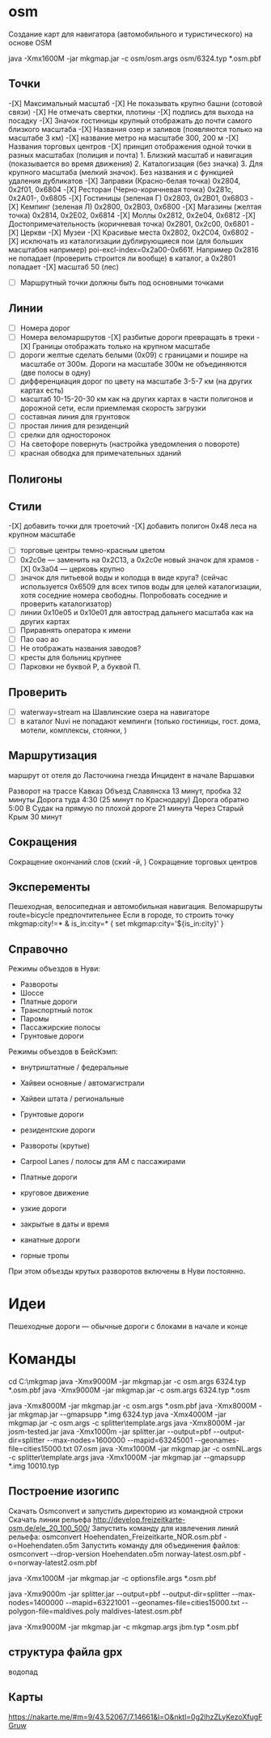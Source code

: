 # osm
Создание карт для навигатора (автомобильного и туристического) на основе OSM


java -Xmx1600M -jar mkgmap.jar -c osm/osm.args osm/6324.typ *.osm.pbf

## Точки
-[Х] Максимальный масштаб
-[Х] Не показывать крупно башни (сотовой связи)
-[Х] Не отмечать свертки, плотины
-[Х] подпись для выхода на посадку
-[Х] Значок гостиницы крупный отображать до почти самого близкого масштаба
-[Х] Названия озер и заливов (появляются только на масштабе 3 км)
-[Х] название метро на масштабе 300, 200 м
-[Х] Названия торговых центров
-[Х] принцип отображения одной точки в разных масштабах (полиция и почта)
	1. Близкий масштаб и навигация (показывается во время движения)
	2. Каталогизация (без значка)
	3. Для крупного масштаба (мелкий значок). Без названия и с функцией удаления дубликатов
-[Х] Заправки (Красно-белая точка) 0x2804, 0x2f01, 0x6804
-[Х] Ресторан (Черно-коричневая точка) 0x281c, 0x2A01-, 0x6805
-[Х] Гостиницы (зеленая Г) 0x2803, 0x2B01, 0x6803
-[Х] Кемпинг (зеленая Л) 0x2800, 0x2B03, 0x6800
-[Х] Магазины (желтая точка) 0x2814, 0x2E02, 0x6814
-[Х] Моллы 0x2812, 0x2e04, 0x6812
-[Х] Достопримечательность (коричневая точка) 0x2801, 0x2c00, 0x6801
-[Х] Церкви
-[Х] Музеи
-[Х] Красивые места 0x2802, 0x2C04, 0x6802
-[Х] исключать из каталогизации дублирующиеся пои (для больших масштабов например) poi-excl-index=0x2a00-0x661f. Например 0x2816 не попадает (проверить строится ли вообще) в каталог, а 0x2801 попадает
-[Х] масштаб 50 (лес)
-[ ] Маршрутный точки должны быть под основными точками  

## Линии
-[ ] Номера дорог
-[ ] Номера веломаршрутов
-[Х] разбитые дороги превращать в треки
-[Х] Границы отображать только на крупном масштабе
-[ ] дороги желтые сделать белыми (0x09) с границами и пошире на масштабе от 300м. Дороги на масштабе 300м не объединяются (две полосы в одну)
-[ ] дифференциация дорог по цвету на масштабе 3-5-7 км (на других картах есть)
-[ ] масштаб 10-15-20-30 км как на других картах в части полигонов и дорожной сети, если приемлемая скорость загрузки
-[ ] составная линия для грунтовок
-[ ] простая линия для резиденций
-[ ] срелки для односторонок
-[ ] На светофоре повернуть (настройка уведомления о повороте)
-[ ] красная обводка для примечательных зданий

## Полигоны

## Стили
-[Х] добавить точки для троеточий
-[Х] добавить полигон 0x48 леса на крупном масштабе
-[ ] торговые центры темно-красным цветом
-[ ] 0x2c0e — заменить на 0x2C13, а 0x2c0e новый значок для храмов
-[Х] 0x3a04 — церковь крупно
-[ ] значок для питьевой воды и колодца в виде круга? (сейчас используется 0x6509 для всех типов воды для целей каталогизации, хотя соседние номера свободны. Попробовать соседние и проверить каталогизатор)
-[ ] линии 0x10e05 и 0x10e01 для автострад дальнего масштаба как на других картах
-[ ] Приравнять оператора к имени  
-[ ] Пао оао ао  
-[ ] Не отображать названия заводов? 
-[ ] кресты для больниц крупнее
-[ ] Парковки не буквой Р, а буквой П.

## Проверить
-[ ] waterway=stream на Шавлинские озера на навигаторе
-[ ] в каталог Nuvi не попадают кемпинги (только гостиницы, гост. дома, мотели, комплексы, стоянки, )

## Маршрутизация
маршрут от отеля до Ласточкина гнезда
Инцидент в начале Варшавки

Разворот на трассе Кавказ
Объезд Славянска 13 минут, пробка 32 минуты
Дорога туда 4:30 (25 минут по Краснодару)
Дорога обратно 5:00
В Судак на прямую по плохой дороге 21 минута
Через Старый Крым 30 минут

## Сокращения
Сокращение окончаний слов  (ский -й, )
Сокращение торговых центров

## Эксперементы
Пешеходная, велосипедная и автомобильная навигация. Веломаршруты route=bicycle предпочтительнее
Если в городе, то строить точку mkgmap:city!=* & is_in:city=* { set mkgmap:city='${is_in:city}' }

## Справочно
Режимы объездов в Нуви:
- Развороты
- Шоссе
- Платные дороги
- Транспортный поток
- Паромы
- Пассажирские полосы
- Грунтовые дороги

Режимы объездов в БейсКэмп:
- внутриштатные / федеральные
- Хайвеи основные / автомагистрали
- Хайвеи штата / региональные
- Грунтовые дороги
- резидентские дороги

- Развороты (крутые)
- Carpool Lanes / полосы для АМ с пассажирами
- Платные дороги
- круговое движение
- узкие дороги
- закрытые в даты и время
- канатные дороги
- горные тропы

При этом объезды крутых разворотов включены в Нуви постоянно.

# Идеи
Пешеходные дороги — обычные дороги с блоками в начале и конце

# Команды
cd C:\mkgmap
java -Xmx9000M -jar mkgmap.jar -c osm.args 6324.typ *.osm.pbf
java -Xmx9000M -jar mkgmap.jar -c osm.args 6324.typ *.osm

java -Xmx8000M -jar mkgmap.jar -c osm.args *.osm.pbf
java -Xmx8000M -jar mkgmap.jar --gmapsupp *.img 6324.typ
java -Xmx4000M -jar mkgmap.jar -c osm.args -c splitter\template.args
java -Xmx8000M -jar josm-tested.jar
java -Xmx1000m -jar splitter.jar --output=pbf --output-dir=splitter --max-nodes=1600000 --mapid=63245001 --geonames-file=cities15000.txt 07.osm
java -Xmx1000M -jar mkgmap.jar -c osmNL.args -c splitter\template.args
java -Xmx1000M -jar mkgmap.jar --gmapsupp *.img 10010.typ

## Построение изогипс
Скачать Osmconvert и запустить директорию из командной строки
Скачать линии рельефа http://develop.freizeitkarte-osm.de/ele_20_100_500/
Запустить команду для извлечения линий рельефа: 
osmconvert Hoehendaten_Freizeitkarte_NOR.osm.pbf -o=Hoehendaten.o5m
Запустить команду для объединения файлов:
osmconvert --drop-version Hoehendaten.o5m norway-latest.osm.pbf -o=norway-latest2.osm.pbf


java -Xmx1000M -jar mkgmap.jar -c optionsfile.args *.osm.pbf

java -Xmx9000m -jar splitter.jar --output=pbf --output-dir=splitter --max-nodes=1400000 --mapid=63221001 --geonames-file=cities15000.txt --polygon-file=maldives.poly maldives-latest.osm.pbf

java -Xmx9000M -jar mkgmap.jar -c mkgmap.args jbm.typ *.osm.pbf


## структура файла gpx
<wpt lat="33.298835754394531" lon="31.556301116943359"><name>водопад</name></wpt>

## Карты
https://nakarte.me/#m=9/43.52067/7.14661&l=O&nktl=0g2lhzZLyKezoXfugFGruw